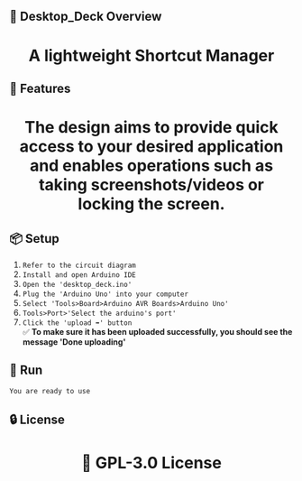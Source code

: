 <!-- Proje-Resmi -->

## 👀 Desktop_Deck Overview  
<h1 align="center">A lightweight Shortcut Manager</h1>  


## 🚀 Features  
<h1 align="center">The design aims to provide quick access to your desired application and enables operations such as taking screenshots/videos or locking the screen.</h1>  


## 📦 Setup 
1. `Refer to the circuit diagram`  
2. `Install and open Arduino IDE`  
3. `Open the 'desktop_deck.ino'`  
4. `Plug the 'Arduino Uno' into your computer`  
5. `Select 'Tools>Board>Arduino AVR Boards>Arduino Uno'`
6. `Tools>Port>'Select the arduino's port'`
7. `Click the 'upload ➡️' button`  
✅ **To make sure it has been uploaded successfully, you should see the message 'Done uploading'**  



## 🎉 Run  
`You are ready to use`


## 🔒 License  
<h1 align="center">📜 GPL-3.0 License</h1>  
